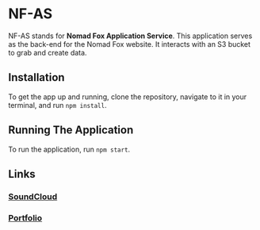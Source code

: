 # NF-AS

NF-AS stands for **Nomad Fox Application Service**.  This application serves as the back-end for the Nomad Fox website.  It interacts with an S3 bucket to grab and create data.

## Installation

To get the app up and running, clone the repository, navigate to it in your terminal, and run `npm install`.

## Running The Application

To run the application, run `npm start`.

## Links

### [SoundCloud](https://soundcloud.com/nomad-fox)
### [Portfolio](https://lhuddlesto.com/)